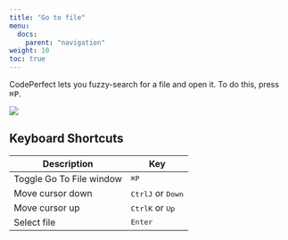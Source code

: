 ```yaml
---
title: "Go to file"
menu:
  docs:
    parent: "navigation"
weight: 10
toc: true
---
```


CodePerfect lets you fuzzy-search for a file and open it. To do this, press
<kbd>⌘P</kbd>.

![](/go-to-file.png)

## Keyboard Shortcuts

| Description              | Key                                            |
| ------------------------ | ---------------------------------------------- |
| Toggle Go To File window | <kbd>⌘P</kbd>                                  |
| Move cursor down         | <kbd>Ctrl</kbd><kbd>J</kbd> or <kbd>Down</kbd> |
| Move cursor up           | <kbd>Ctrl</kbd><kbd>K</kbd> or <kbd>Up</kbd>   |
| Select file              | <kbd>Enter</kbd>                               |
